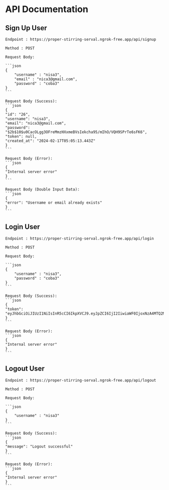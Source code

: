 # API Documentation

## Sign Up User

    Endpoint : https://proper-stirring-serval.ngrok-free.app/api/signup

    Method : POST

    Request Body:
    
    ```json
    {
        "username" : "nisa3",
        "email" : "nica3@gmail.com",
        "password" : "coba3"
    }
    ```

    Request Body (Success):
    ```json
    {
    "id": "26",
    "username": "nisa3",
    "email": "nica3@gmail.com",
    "password": "$2b$10$u0CacOLgg3OFreMmzHXxmeBVsIekcha95/mIhO/VQH9SPrTe6sFK6",
    "token": null,
    "created_at": "2024-02-17T05:05:13.443Z"
    }
    ```

    Request Body (Error):
    ```json
    {
    "Internal server error"
    }
    ```

    Request Body (Double Input Data):
    ```json
    {
    "error": "Username or email already exists"
    }
    ```

## Login User
    Endpoint : https://proper-stirring-serval.ngrok-free.app/api/login

    Method : POST

    Request Body:
    
    ```json
    {
        "username" : "nisa3",
        "password" : "coba3"
    }
    ```

    Request Body (Success):
    ```json
    {
    "token": "eyJhbGciOiJIUzI1NiIsInR5cCI6IkpXVCJ9.eyJpZCI6IjI2IiwiaWF0IjoxNzA4MTQ2MzM0LCJleHAiOjE3MDgxNDk5MzR9.S4Q8fSvyoI5WphI61b2QPykX9VS2N585Uu_FlXEHabc"
    }
    ```

    Request Body (Error):
    ```json
    {
    "Internal server error"
    }
    ```


## Logout User
    Endpoint : https://proper-stirring-serval.ngrok-free.app/api/logout

    Method : POST

    Request Body:
    
    ```json
    {
        "username" : "nisa3"
    }
    ```

    Request Body (Success):
    ```json
    {
    "message": "Logout successful"
    }
    ```

    Request Body (Error):
    ```json
    {
    "Internal server error"
    }
    ```

